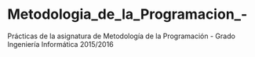 # Metodologia_de_la_Programacion_-
Prácticas de la asignatura de Metodología de la Programación - Grado Ingeniería Informática 2015/2016

